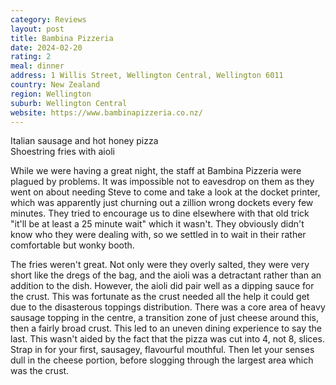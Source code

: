 ```yaml
---
category: Reviews
layout: post
title: Bambina Pizzeria
date: 2024-02-20
rating: 2
meal: dinner
address: 1 Willis Street, Wellington Central, Wellington 6011
country: New Zealand
region: Wellington
suburb: Wellington Central
website: https://www.bambinapizzeria.co.nz/
---
```

Italian sausage and hot honey pizza  
Shoestring fries with aioli  

While we were having a great night, the staff at Bambina Pizzeria were plagued by problems. It was impossible not to eavesdrop on them as they went on about needing Steve to come and take a look at the docket printer, which was apparently just churning out a zillion wrong dockets every few minutes. They tried to encourage us to dine elsewhere with that old trick "it'll be at least a 25 minute wait" which it wasn't. They obviously didn't know who they were dealing with, so we settled in to wait in their rather comfortable but wonky booth.

The fries weren't great. Not only were they overly salted, they were very short like the dregs of the bag, and the aioli was a detractant rather than an addition to the dish. However, the aioli did pair well as a dipping sauce for the crust. This was fortunate as the crust needed all the help it could get due to the disasterous toppings distribution. There was a core area of heavy sausage topping in the centre, a transition zone of just cheese around this, then a fairly broad crust. This led to an uneven dining experience to say the last. This wasn't aided by the fact that the pizza was cut into 4, not 8, slices. Strap in for your first, sausagey, flavourful mouthful. Then let your senses dull in the cheese portion, before slogging through the largest area which was the crust. 

